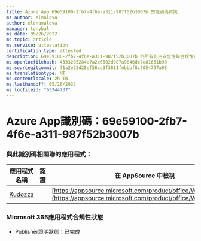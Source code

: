 ```yaml
---
title: Azure App 69e59100-2fb7-4f6e-a311-987f52b3007b 的識別碼資訊
ms.author: elmalova
author: elenamalova
manager: tonybal
ms.date: 05/26/2022
ms.topic: article
ms.service: attestation
certification_type: attested
description: 69e59100-2fb7-4f6e-a311-987f52b3007b 的所有可用安全性與合規性資訊。
ms.openlocfilehash: 4333205284e7a2e6502d987a9046dc7e81651b90
ms.sourcegitcommit: f1a2e22d28ef56ce3f3811febbbf8c7054797a98
ms.translationtype: MT
ms.contentlocale: zh-TW
ms.lasthandoff: 05/26/2022
ms.locfileid: "65744737"
---
```

# <a name="azure-app-id-69e59100-2fb7-4f6e-a311-987f52b3007b"></a>Azure App識別碼：69e59100-2fb7-4f6e-a311-987f52b3007b


### <a name="apps-associated-with-this-id"></a>與此識別碼相關聯的應用程式：
| **應用程式名稱** | **認證** | **在 AppSource 中檢視** |
|--------------|---------------|-----------------------|
| [Kudozza](../forward/WA200002599.md) |  | [https://appsource.microsoft.com/product/office/WA200002599](https://appsource.microsoft.com/product/office/WA200002599) |

### <a name="microsoft-365-app-compliance-status"></a>Microsoft 365應用程式合規性狀態
- Publisher證明狀態：已完成
